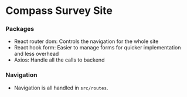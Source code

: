 # Compass Survey Site

### Packages
- React router dom: Controls the navigation for the whole site 
- React hook form: Easier to manage forms for quicker implementation and less overhead
- Axios: Handle all the calls to backend
### Navigation
- Navigation is all handled in `src/routes`.